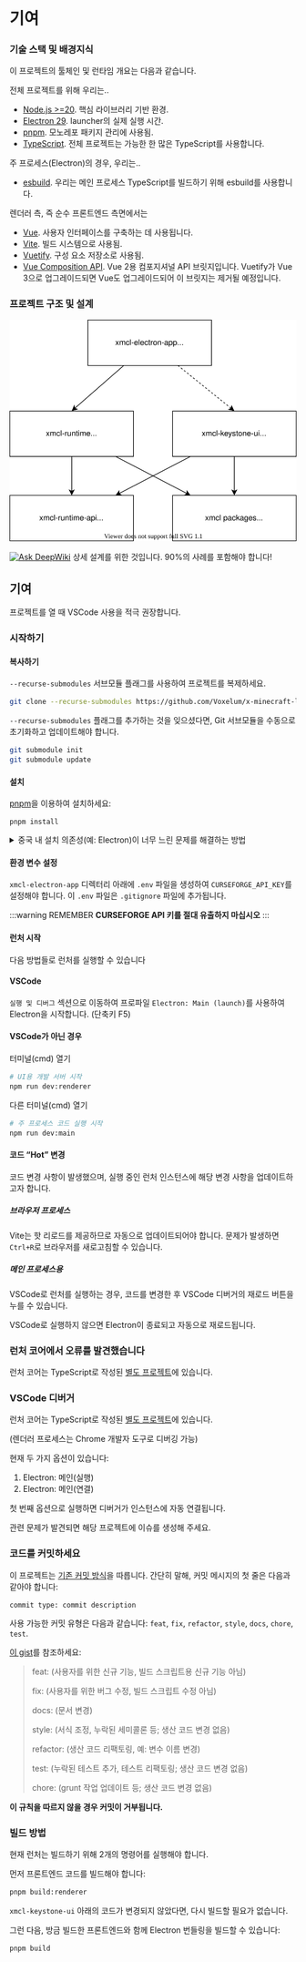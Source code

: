 # 기여
### 기술 스택 및 배경지식

이 프로젝트의 툴체인 및 런타임 개요는 다음과 같습니다.

전체 프로젝트를 위해 우리는..

- [Node.js >=20](https://nodejs.org/). 핵심 라이브러리 기반 환경.
- [Electron 29](https://electron.atom.io). launcher의 실제 실행 시간.
- [pnpm](https://pnpm.io/). 모노레포 패키지 관리에 사용됨.
- [TypeScript](https://www.typescriptlang.org/). 전체 프로젝트는 가능한 한 많은 TypeScript를 사용합니다.

주 프로세스(Electron)의 경우, 우리는..

- [esbuild](https://esbuild.github.io/). 우리는 메인 프로세스 TypeScript를 빌드하기 위해 esbuild를 사용합니다.

렌더러 측, 즉 순수 프론트엔드 측면에서는

- [Vue](https://vuejs.org). 사용자 인터페이스를 구축하는 데 사용됩니다.
- [Vite](https://vitejs.dev/). 빌드 시스템으로 사용됨.
- [Vuetify](https://vuetifyjs.com/). 구성 요소 저장소로 사용됨.
- [Vue Composition API](https://github.com/vuejs/composition-api). Vue 2용 컴포지셔널 API 브릿지입니다. Vuetify가 Vue 3으로 업그레이드되면 Vue도 업그레이드되어 이 브릿지는 제거될 예정입니다.

### 프로젝트 구조 및 설계

![diagram](../../assets/diagram.svg)

[![Ask DeepWiki](https://deepwiki.com/badge.svg)](https://deepwiki.com/Voxelum/x-minecraft-launcher) 상세 설계를 위한 것입니다. 90%의 사례를 포함해야 합니다!

## 기여

프로젝트를 열 때 VSCode 사용을 적극 권장합니다.

### 시작하기

#### 복사하기

`--recurse-submodules` 서브모듈 플래그를 사용하여 프로젝트를 복제하세요.

```bash
git clone --recurse-submodules https://github.com/Voxelum/x-minecraft-launcher
```

`--recurse-submodules` 플래그를 추가하는 것을 잊으셨다면, Git 서브모듈을 수동으로 초기화하고 업데이트해야 합니다.

```bash
git submodule init
git submodule update
```

#### 설치

[pnpm](https://pnpm.io)을 이용하여 설치하세요:

```
pnpm install
```

<details>
  <summary> 중국 내 설치 의존성(예: Electron)이 너무 느린 문제를 해결하는 방법 </summary>

  git bash를 열고 `pnpm i` 앞에 `registry=https://registry.npm.taobao.org electron_mirror="https://npm.taobao.org/mirrors/electron/"`를 추가하세요. 국내 알리바바에서 제공하는 npm 및 Electron 미러를 사용합니다.

  최종적으로 입력된 명령어는 바로

  ```bash
  registry=https://registry.npm.taobao.org electron_mirror="https://npm.taobao.org/mirrors/electron/" pnpm i
  ```
</details>

#### 환경 변수 설정

`xmcl-electron-app` 디렉터리 아래에 `.env` 파일을 생성하여 `CURSEFORGE_API_KEY`를 설정해야 합니다. 이 `.env` 파일은 `.gitignore` 파일에 추가됩니다.

:::warning REMEMBER
**CURSEFORGE API 키를 절대 유출하지 마십시오**
:::

#### 런처 시작

다음 방법들로 런처를 실행할 수 있습니다

#### VSCode

`실행 및 디버그` 섹션으로 이동하여 프로파일 `Electron: Main (launch)`를 사용하여 Electron을 시작합니다. (단축키 F5)

#### VSCode가 아닌 경우

터미널(cmd) 열기

```bash
# UI용 개발 서버 시작
npm run dev:renderer
```

다른 터미널(cmd) 열기

``` bash
# 주 프로세스 코드 실행 시작
npm run dev:main
```

#### 코드 “Hot” 변경

코드 변경 사항이 발생했으며, 실행 중인 런처 인스턴스에 해당 변경 사항을 업데이트하고자 합니다.

##### 브라우저 프로세스

Vite는 핫 리로드를 제공하므로 자동으로 업데이트되어야 합니다. 문제가 발생하면 `Ctrl+R`로 브라우저를 새로고침할 수 있습니다.

##### 메인 프로세스용

VSCode로 런처를 실행하는 경우, 코드를 변경한 후 VSCode 디버거의 재로드 버튼을 누를 수 있습니다.

VSCode로 실행하지 않으면 Electron이 종료되고 자동으로 재로드됩니다.

### 런처 코어에서 오류를 발견했습니다

런처 코어는 TypeScript로 작성된 [별도 프로젝트](https://github.com/voxelum/minecraft-launcher-core-node)에 있습니다.

### VSCode 디버거

런처 코어는 TypeScript로 작성된 [별도 프로젝트](https://github.com/voxelum/minecraft-launcher-core-node)에 있습니다.

(렌더러 프로세스는 Chrome 개발자 도구로 디버깅 가능)

현재 두 가지 옵션이 있습니다:

1. Electron: 메인(실행)
2. Electron: 메인(연결)

첫 번째 옵션으로 실행하면 디버거가 인스턴스에 자동 연결됩니다.

관련 문제가 발견되면 해당 프로젝트에 이슈를 생성해 주세요.

### 코드를 커밋하세요

이 프로젝트는 [기존 커밋 방식](https://www.conventionalcommits.org/en/v1.0.0-beta.3/)을 따릅니다. 간단히 말해, 커밋 메시지의 첫 줄은 다음과 같아야 합니다:

```
commit type: commit description
```

사용 가능한 커밋 유형은 다음과 같습니다: `feat`, `fix`, `refactor`, `style`, `docs`, `chore`, `test`.

[이 gist](https://gist.github.com/joshbuchea/6f47e86d2510bce28f8e7f42ae84c716)를 참조하세요:

> feat: (사용자를 위한 신규 기능, 빌드 스크립트용 신규 기능 아님)
>
> fix: (사용자를 위한 버그 수정, 빌드 스크립트 수정 아님)
>
> docs: (문서 변경)
>
> style: (서식 조정, 누락된 세미콜론 등; 생산 코드 변경 없음)
>
> refactor: (생산 코드 리팩토링, 예: 변수 이름 변경)
>
> test: (누락된 테스트 추가, 테스트 리팩토링; 생산 코드 변경 없음)
>
> chore: (grunt 작업 업데이트 등; 생산 코드 변경 없음)

**이 규칙을 따르지 않을 경우 커밋이 거부됩니다.**

### 빌드 방법

현재 런처는 빌드하기 위해 2개의 명령어를 실행해야 합니다.

먼저 프론트엔드 코드를 빌드해야 합니다:

```bash
pnpm build:renderer
```

`xmcl-keystone-ui` 아래의 코드가 변경되지 않았다면, 다시 빌드할 필요가 없습니다.

그런 다음, 방금 빌드한 프론트엔드와 함께 Electron 번들링을 빌드할 수 있습니다:

```bash
pnpm build
```
